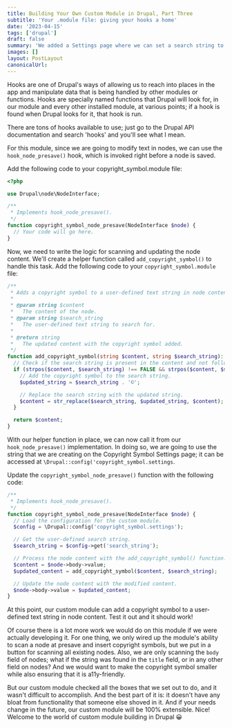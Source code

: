 ```yaml
---
title: Building Your Own Custom Module in Drupal, Part Three
subtitle: 'Your .module file: giving your hooks a home'
date: '2023-04-15'
tags: ['drupal']
draft: false
summary: 'We added a Settings page where we can set a search string to use, so now we want to start adding functionality to our module. We are going to need to interact with node content, and Drupal gives us a resource to use for interacting with various parts of the system: Hooks.'
images: []
layout: PostLayout
canonicalUrl:
---
```


Hooks are one of Drupal's ways of allowing us to reach into places in the app and manipulate data that is being handled by other modules or functions. Hooks are specially named functions that Drupal will look for, in our module and every other installed module, at various points; if a hook is found when Drupal looks for it, that hook is run.

There are tons of hooks available to use; just go to the Drupal API documentation and search 'hooks' and you'll see what I mean.

For this module, since we are going to modify text in nodes, we can use the `hook_node_presave()` hook, which is invoked right before a node is saved.

Add the following code to your copyright_symbol.module file:

```php
<?php

use Drupal\node\NodeInterface;

/**
 * Implements hook_node_presave().
 */
function copyright_symbol_node_presave(NodeInterface $node) {
  // Your code will go here.
}
```

Now, we need to write the logic for scanning and updating the node content. We'll create a helper function called `add_copyright_symbol()` to handle this task. Add the following code to your `copyright_symbol.module` file:

```php
/**
 * Adds a copyright symbol to a user-defined text string in node content.
 *
 * @param string $content
 *   The content of the node.
 * @param string $search_string
 *   The user-defined text string to search for.
 *
 * @return string
 *   The updated content with the copyright symbol added.
 */
function add_copyright_symbol(string $content, string $search_string): string {
  // Check if the search string is present in the content and not followed by a copyright symbol.
  if (strpos($content, $search_string) !== FALSE && strpos($content, $search_string . '©') === FALSE) {
    // Add the copyright symbol to the search string.
    $updated_string = $search_string . '©';

    // Replace the search string with the updated string.
    $content = str_replace($search_string, $updated_string, $content);
  }

  return $content;
}
```

With our helper function in place, we can now call it from our `hook_node_presave()` implementation. In doing so, we are going to use the string that we are creating on the Copyright Symbol Settings page; it can be accessed at `\Drupal::config('copyright_symbol.settings`.

Update the `copyright_symbol_node_presave()` function with the following code:

```php
/**
 * Implements hook_node_presave().
 */
function copyright_symbol_node_presave(NodeInterface $node) {
  // Load the configuration for the custom module.
  $config = \Drupal::config('copyright_symbol.settings');

  // Get the user-defined search string.
  $search_string = $config->get('search_string');

  // Process the node content with the add_copyright_symbol() function.
  $content = $node->body->value;
  $updated_content = add_copyright_symbol($content, $search_string);

  // Update the node content with the modified content.
  $node->body->value = $updated_content;
}
```

At this point, our custom module can add a copyright symbol to a user-defined text string in node content. Test it out and it should work!

Of course there is a lot more work we would do on this module if we were actually developing it. For one thing, we only wired up the module's ability to scan a node at presave and insert copyright symbols, but we put in a button for scanning all existing nodes. Also, we are only scanning the `body` field of nodes; what if the string was found in the `title` field, or in any other field on nodes? And we would want to make the copyright symbol smaller while also ensuring that it is a11y-friendly.

But our custom module checked all the boxes that we set out to do, and it wasn't difficult to accomplish. And the best part of it is: it doesn't have any bloat from functionality that someone else shoved in it. And if your needs change in the future, our custom module will be 100% extensible. Nice! Welcome to the world of custom module building in Drupal 😀
